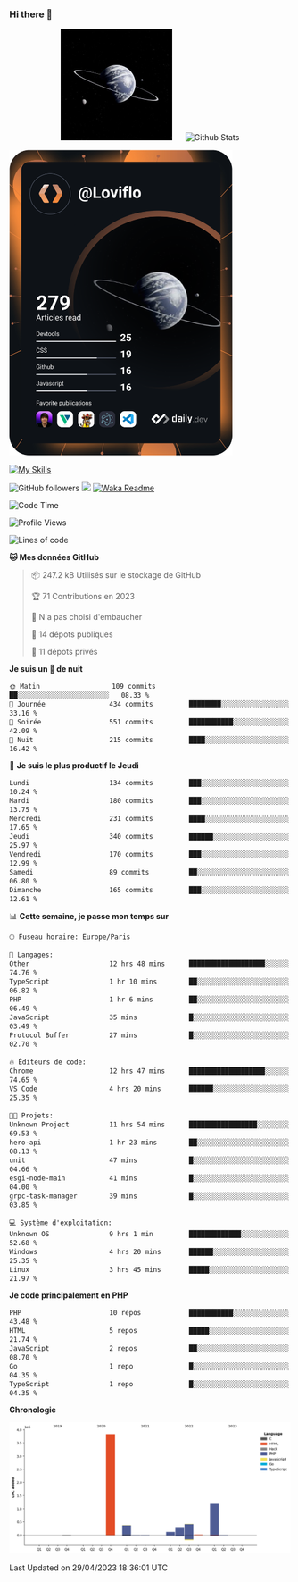### Hi there 👋

<p align="center">
  <img src="https://github.com/Loviflo/Loviflo/blob/main/img/portrait.jpg" alt="Loviflo" height="200" style="margin-right: 20px"/>
  <img src="https://github-readme-stats.vercel.app/api?username=Loviflo&show_icons=true&theme=graywhite" alt="Github Stats" />
</p>

<a href="https://app.daily.dev/loviflo"><img src="https://github.com/loviflo/loviflo/blob/main/devcard.svg" width="400" alt="Loviflo's Dev Card"/></a>


[![My Skills](https://skillicons.dev/icons?i=php,laravel,symfony,mysql,js,ts,html,css,sass,angular,docker,webpack,vscode,figma,git,github,gitlab)](https://skillicons.dev)


![GitHub followers](https://img.shields.io/github/followers/Loviflo?label=Follow&style=social)
![](https://visitor-badge.glitch.me/badge?page_id=Loviflo.Loviflo)
[![Waka Readme](https://github.com/Loviflo/Loviflo/actions/workflows/update-stats.yml/badge.svg)](https://github.com/Loviflo/Loviflo/actions/workflows/update-stats.yml)

<!--START_SECTION:waka-->
![Code Time](http://img.shields.io/badge/Code%20Time-1%2C115%20hrs%2024%20mins-blue)

![Profile Views](http://img.shields.io/badge/Vues%20du%20profil-0-blue)

![Lines of code](https://img.shields.io/badge/Depuis%20Hello%20World%2C%20j%27ai%20%C3%A9crit-6.2%20million%20Lignes%20de%20code-blue)

**🐱 Mes données GitHub** 

> 📦 247.2 kB Utilisés sur le stockage de GitHub 
 > 
> 🏆 71 Contributions en 2023
 > 
> 🚫 N'a pas choisi d'embaucher
 > 
> 📜 14 dépots publiques 
 > 
> 🔑 11 dépots privés 
 > 
**Je suis un 🦉 de nuit** 

```text
🌞 Matin                  109 commits         ██░░░░░░░░░░░░░░░░░░░░░░░   08.33 % 
🌆 Journée                434 commits         ████████░░░░░░░░░░░░░░░░░   33.16 % 
🌃 Soirée                 551 commits         ███████████░░░░░░░░░░░░░░   42.09 % 
🌙 Nuit                   215 commits         ████░░░░░░░░░░░░░░░░░░░░░   16.42 % 
```
📅 **Je suis le plus productif le Jeudi** 

```text
Lundi                    134 commits         ███░░░░░░░░░░░░░░░░░░░░░░   10.24 % 
Mardi                    180 commits         ███░░░░░░░░░░░░░░░░░░░░░░   13.75 % 
Mercredi                 231 commits         ████░░░░░░░░░░░░░░░░░░░░░   17.65 % 
Jeudi                    340 commits         ██████░░░░░░░░░░░░░░░░░░░   25.97 % 
Vendredi                 170 commits         ███░░░░░░░░░░░░░░░░░░░░░░   12.99 % 
Samedi                   89 commits          ██░░░░░░░░░░░░░░░░░░░░░░░   06.80 % 
Dimanche                 165 commits         ███░░░░░░░░░░░░░░░░░░░░░░   12.61 % 
```


📊 **Cette semaine, je passe mon temps sur** 

```text
🕑︎ Fuseau horaire: Europe/Paris

💬 Langages: 
Other                    12 hrs 48 mins      ███████████████████░░░░░░   74.76 % 
TypeScript               1 hr 10 mins        ██░░░░░░░░░░░░░░░░░░░░░░░   06.82 % 
PHP                      1 hr 6 mins         ██░░░░░░░░░░░░░░░░░░░░░░░   06.49 % 
JavaScript               35 mins             █░░░░░░░░░░░░░░░░░░░░░░░░   03.49 % 
Protocol Buffer          27 mins             █░░░░░░░░░░░░░░░░░░░░░░░░   02.70 % 

🔥 Éditeurs de code: 
Chrome                   12 hrs 47 mins      ███████████████████░░░░░░   74.65 % 
VS Code                  4 hrs 20 mins       ██████░░░░░░░░░░░░░░░░░░░   25.35 % 

🐱‍💻 Projets: 
Unknown Project          11 hrs 54 mins      █████████████████░░░░░░░░   69.53 % 
hero-api                 1 hr 23 mins        ██░░░░░░░░░░░░░░░░░░░░░░░   08.13 % 
unit                     47 mins             █░░░░░░░░░░░░░░░░░░░░░░░░   04.66 % 
esgi-node-main           41 mins             █░░░░░░░░░░░░░░░░░░░░░░░░   04.00 % 
grpc-task-manager        39 mins             █░░░░░░░░░░░░░░░░░░░░░░░░   03.85 % 

💻 Système d'exploitation: 
Unknown OS               9 hrs 1 min         █████████████░░░░░░░░░░░░   52.68 % 
Windows                  4 hrs 20 mins       ██████░░░░░░░░░░░░░░░░░░░   25.35 % 
Linux                    3 hrs 45 mins       █████░░░░░░░░░░░░░░░░░░░░   21.97 % 
```

**Je code principalement en PHP** 

```text
PHP                      10 repos            ███████████░░░░░░░░░░░░░░   43.48 % 
HTML                     5 repos             █████░░░░░░░░░░░░░░░░░░░░   21.74 % 
JavaScript               2 repos             ██░░░░░░░░░░░░░░░░░░░░░░░   08.70 % 
Go                       1 repo              █░░░░░░░░░░░░░░░░░░░░░░░░   04.35 % 
TypeScript               1 repo              █░░░░░░░░░░░░░░░░░░░░░░░░   04.35 % 
```



**Chronologie**

![Lines of Code chart](https://raw.githubusercontent.com/Loviflo/Loviflo/main/assets/bar_graph.png)


 Last Updated on 29/04/2023 18:36:01 UTC
<!--END_SECTION:waka-->
